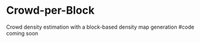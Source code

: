 # Crowd-per-Block
Crowd density estimation with a block-based density map generation
#code coming soon
